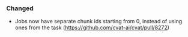 ### Changed

- Jobs now have separate chunk ids starting from 0, instead of using ones from the task
  (<https://github.com/cvat-ai/cvat/pull/8272>)
